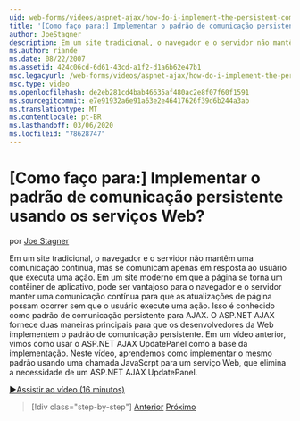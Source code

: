 ```yaml
---
uid: web-forms/videos/aspnet-ajax/how-do-i-implement-the-persistent-communications-pattern-using-web-services
title: '[Como faço para:] Implementar o padrão de comunicação persistente usando os serviços Web? | Microsoft Docs'
author: JoeStagner
description: Em um site tradicional, o navegador e o servidor não mantêm uma comunicação contínua, mas se comunicam somente em resposta ao usuário que está executando um Act...
ms.author: riande
ms.date: 08/22/2007
ms.assetid: 424c06cd-6d61-43cd-a1f2-d1a6b62e47b1
msc.legacyurl: /web-forms/videos/aspnet-ajax/how-do-i-implement-the-persistent-communications-pattern-using-web-services
msc.type: video
ms.openlocfilehash: de2eb281cd4bab46635af480ac2e8f07f60f1591
ms.sourcegitcommit: e7e91932a6e91a63e2e46417626f39d6b244a3ab
ms.translationtype: MT
ms.contentlocale: pt-BR
ms.lasthandoff: 03/06/2020
ms.locfileid: "78628747"
---
```

# <a name="how-do-i-implement-the-persistent-communications-pattern-using-web-services"></a>[Como faço para:] Implementar o padrão de comunicação persistente usando os serviços Web?

por [Joe Stagner](https://github.com/JoeStagner)

Em um site tradicional, o navegador e o servidor não mantêm uma comunicação contínua, mas se comunicam apenas em resposta ao usuário que executa uma ação. Em um site moderno em que a página se torna um contêiner de aplicativo, pode ser vantajoso para o navegador e o servidor manter uma comunicação contínua para que as atualizações de página possam ocorrer sem que o usuário execute uma ação. Isso é conhecido como padrão de comunicação persistente para AJAX. O ASP.NET AJAX fornece duas maneiras principais para que os desenvolvedores da Web implementem o padrão de comunicação persistente. Em um vídeo anterior, vimos como usar o ASP.NET AJAX UpdatePanel como a base da implementação. Neste vídeo, aprendemos como implementar o mesmo padrão usando uma chamada JavaScrpt para um serviço Web, que elimina a necessidade de um ASP.NET AJAX UpdatePanel.

[&#9654;Assistir ao vídeo (16 minutos)](https://channel9.msdn.com/Blogs/ASP-NET-Site-Videos/how-do-i-implement-the-persistent-communications-pattern-using-web-services)

> [!div class="step-by-step"]
> [Anterior](how-do-i-localize-an-aspnet-ajax-application.md)
> [Próximo](how-do-i-trigger-an-updatepanel-refresh-from-a-dropdownlist-control.md)
